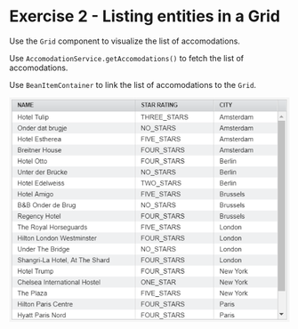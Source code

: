 # Exercise 2 - Listing entities in a Grid
Use the `Grid` component to visualize the list of accomodations.

Use `AccomodationService.getAccomodations()` to fetch the list of accomodations.

Use `BeanItemContainer` to link the list of accomodations to the `Grid`.

![exercise 1](exercise.png)
